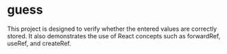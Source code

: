 # guess
This project is designed to verify whether the entered values are correctly stored. It also demonstrates the use of React concepts such as forwardRef, useRef, and createRef.
